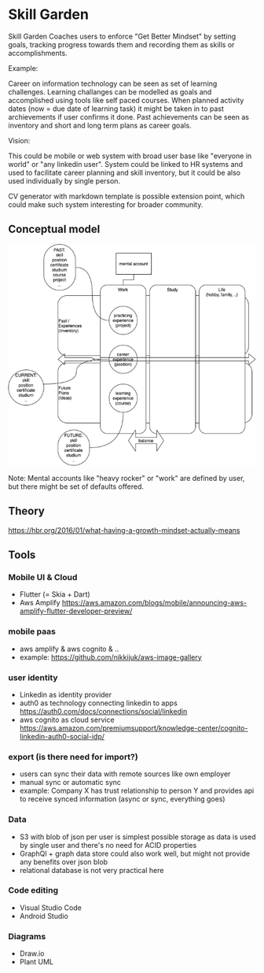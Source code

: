 # Skill Garden

Skill Garden Coaches users to enforce "Get Better Mindset" by setting goals, tracking progress towards them and recording them as skills or accomplishments. 

Example: 

Career on information technology can be seen as set of learning challenges. Learning challanges can be modelled as goals and accomplished using tools like self paced courses. When planned activity dates (now = due date of learning task) it might be taken in to past archievements if user confirms it done. Past achievements can be seen as inventory and short and long term plans as career goals. 

Vision:

This could be mobile or web system with broad user base like "everyone in world" or "any linkedin user". System could be linked to HR systems and used to facilitate career planning and skill inventory, but it could be also used individually by single person. 

CV generator with markdown template is possible extension point, which could make such system interesting for broader community.

## Conceptual model

![central ideas](diagrams/skill-metafors.png)

Note: Mental accounts like "heavy rocker" or "work" are defined by user, but there might be set of defaults offered.

## Theory

https://hbr.org/2016/01/what-having-a-growth-mindset-actually-means

## Tools

### Mobile UI & Cloud

- Flutter (= Skia + Dart)
- Aws Amplify https://aws.amazon.com/blogs/mobile/announcing-aws-amplify-flutter-developer-preview/

### mobile paas 

- aws amplify & aws cognito & ..
- example: https://github.com/nikkijuk/aws-image-gallery

### user identity

- Linkedin as identity provider
- auth0 as technology connecting linkedin to apps https://auth0.com/docs/connections/social/linkedin
- aws cognito as cloud service https://aws.amazon.com/premiumsupport/knowledge-center/cognito-linkedin-auth0-social-idp/

### export (is there need for import?)

- users can sync their data with remote sources like own employer
- manual sync or automatic sync
- example: Company X has trust relationship to person Y and provides api to receive synced information (async or sync, everything goes)

### Data

- S3 with blob of json per user is simplest possible storage as data is used by single user and there's no need for ACID properties 
- GraphQl + graph data store could also work well, but might not provide any benefits over json blob
- relational database is not very practical here

### Code editing

- Visual Studio Code
- Android Studio

### Diagrams

- Draw.io
- Plant UML
